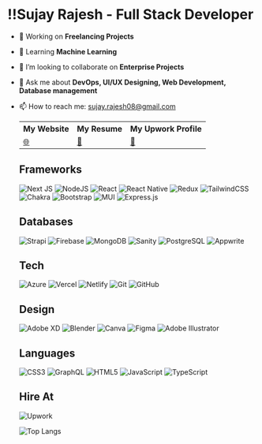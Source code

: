# ‼️Sujay Rajesh - Full Stack Developer

- 🔭 Working on **Freelancing Projects**
- 🌱 Learning **Machine Learning**
- 👯 I’m looking to collaborate on **Enterprise Projects**
- 💬 Ask me about **DevOps, UI/UX Designing, Web Development, Database management**
- 📫 How to reach me: <a href="mailto:sujay.rajesh08@gmail.com">sujay.rajesh08@gmail.com</a>

  <table>
    <tr>
        <th>My Website</th>
        <th>My Resume</th>
        <th>My Upwork Profile</th>
    </tr>
    <tr>
        <td class="emoji-cell">
            <a href="https://sujay-r.vercel.app/">🌐</a>
        </td>
        <td class="emoji-cell">
            <a href="https://sujay-r.vercel.app/resume">📃</a>
        </td>
          <td class="emoji-cell">
            <a href="https://www.upwork.com/freelancers/~010c8e53bf15ecc34a?mp_source=share">💼</a>
        </td>
    </tr>
</table>

## Frameworks

![Next JS](https://img.shields.io/badge/Next-black?style=for-the-badge&logo=next.js&logoColor=white) ![NodeJS](https://img.shields.io/badge/node.js-6DA55F?style=for-the-badge&logo=node.js&logoColor=white) ![React](https://img.shields.io/badge/react-%2320232a.svg?style=for-the-badge&logo=react&logoColor=%2361DAFB) ![React Native](https://img.shields.io/badge/react_native-%2320232a.svg?style=for-the-badge&logo=react&logoColor=%2361DAFB) ![Redux](https://img.shields.io/badge/redux-%23593d88.svg?style=for-the-badge&logo=redux&logoColor=white) ![TailwindCSS](https://img.shields.io/badge/tailwindcss-%231572B6.svg?style=for-the-badge&logo=tailwind-css&logoColor=white) ![Chakra](https://img.shields.io/badge/chakra-%234ED1C5.svg?style=for-the-badge&logo=chakraui&logoColor=white)
![Bootstrap](https://img.shields.io/badge/bootstrap-%23563D7C.svg?style=for-the-badge&logo=bootstrap&logoColor=white) ![MUI](https://img.shields.io/badge/MUI-%230081CB.svg?style=for-the-badge&logo=material-ui&logoColor=white) ![Express.js](https://img.shields.io/badge/express.js-6DA55F.svg?style=for-the-badge&logo=express&logoColor=%2361DAFB) 

## Databases

![Strapi](https://img.shields.io/badge/strapi-%232E7EEA.svg?style=for-the-badge&logo=strapi&logoColor=white) ![Firebase](https://img.shields.io/badge/firebase-%23FFCA28.svg?style=for-the-badge&logo=firebase&logoColor=white) ![MongoDB](https://img.shields.io/badge/mongodb-%234EA942.svg?style=for-the-badge&logo=mongodb&logoColor=white)
![Sanity](https://img.shields.io/badge/sanity-e94737.svg?style=for-the-badge&logo=sanity&logoColor=white) ![PostgreSQL](https://img.shields.io/badge/PostgreSQL-%23316192.svg?style=for-the-badge&logo=postgresql&logoColor=white) ![Appwrite](https://img.shields.io/badge/Appwrite-FD366E.svg?style=for-the-badge&logo=appwrite&logoColor=white)

## Tech

![Azure](https://img.shields.io/badge/Azure-%230072C6.svg?style=for-the-badge&logo=microsoft-azure&logoColor=white) ![Vercel](https://img.shields.io/badge/Vercel-black?style=for-the-badge&logo=vercel&logoColor=white) ![Netlify](https://img.shields.io/badge/Netlify-%2300C7B7.svg?style=for-the-badge&logo=netlify&logoColor=white) ![Git](https://img.shields.io/badge/git-%23F05032.svg?style=for-the-badge&logo=git&logoColor=white) ![GitHub](https://img.shields.io/badge/github-%23121011.svg?style=for-the-badge&logo=github&logoColor=white)

## Design

![Adobe XD](https://img.shields.io/badge/Adobe%20XD-470137?style=for-the-badge&logo=Adobe%20XD&logoColor=#FF61F6) ![Blender](https://img.shields.io/badge/blender-%23F5792A.svg?style=for-the-badge&logo=blender&logoColor=white) ![Canva](https://img.shields.io/badge/Canva-%2300C4CC.svg?style=for-the-badge&logo=Canva&logoColor=white) ![Figma](https://img.shields.io/badge/figma-%23F24E1E.svg?style=for-the-badge&logo=figma&logoColor=white) ![Adobe Illustrator](https://img.shields.io/badge/adobeillustrator-%23FF9A00.svg?style=for-the-badge&logo=adobeillustrator&logoColor=white)

## Languages

![CSS3](https://img.shields.io/badge/css3-%231572B6.svg?style=for-the-badge&logo=css3&logoColor=white) ![GraphQL](https://img.shields.io/badge/-GraphQL-E10098?style=for-the-badge&logo=graphql&logoColor=white) ![HTML5](https://img.shields.io/badge/html5-%23E34F26.svg?style=for-the-badge&logo=html5&logoColor=white) ![JavaScript](https://img.shields.io/badge/javascript-%23323330.svg?style=for-the-badge&logo=javascript&logoColor=%23F7DF1E) ![TypeScript](https://img.shields.io/badge/typescript-%23007ACC.svg?style=for-the-badge&logo=typescript&logoColor=white)

## Hire At

![Upwork](https://img.shields.io/badge/Upwork-%234EA942.svg?style=for-the-badge&logo=Upwork&logoColor=white)

![Top Langs](https://github-readme-stats.vercel.app/api/top-langs/?username=anuraghazra&layout=compact&theme=algolia)
